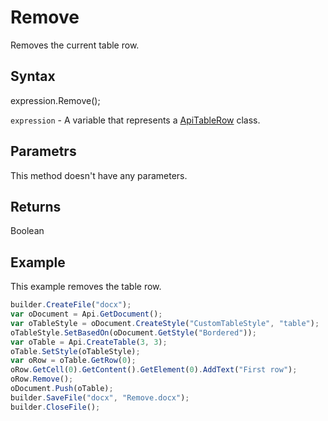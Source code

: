 # Remove

Removes the current table row.

## Syntax

expression.Remove();

`expression` - A variable that represents a [ApiTableRow](../ApiTableRow.md) class.

## Parametrs

This method doesn't have any parameters.

## Returns

Boolean

## Example

This example removes the table row.

```javascript
builder.CreateFile("docx");
var oDocument = Api.GetDocument();
var oTableStyle = oDocument.CreateStyle("CustomTableStyle", "table");
oTableStyle.SetBasedOn(oDocument.GetStyle("Bordered"));
var oTable = Api.CreateTable(3, 3);
oTable.SetStyle(oTableStyle);
var oRow = oTable.GetRow(0);
oRow.GetCell(0).GetContent().GetElement(0).AddText("First row");
oRow.Remove();
oDocument.Push(oTable);
builder.SaveFile("docx", "Remove.docx");
builder.CloseFile();
```
